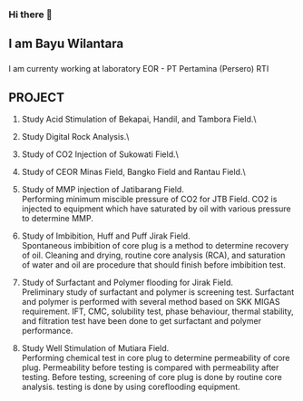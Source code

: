 ### Hi there 👋

## I am Bayu Wilantara

###
I am currenty working at laboratory EOR - PT Pertamina (Persero) RTI

## PROJECT

1. Study Acid Stimulation of Bekapai, Handil, and Tambora Field.\
2. Study Digital Rock Analysis.\
3. Study of CO2 Injection of Sukowati Field.\
4. Study of CEOR Minas Field, Bangko Field and Rantau Field.\
    
5. Study of MMP injection of Jatibarang Field.\
    Performing minimum miscible pressure of CO2 for JTB Field. CO2 is injected to equipment which have saturated by oil with various pressure to determine MMP.
6. Study of Imbibition, Huff and Puff Jirak Field.\
    Spontaneous imbibition of core plug is a method to determine recovery of oil. Cleaning and drying, routine core analysis (RCA), and saturation of water and oil are procedure that should finish before imbibition test. 
7. Study of Surfactant and Polymer flooding for Jirak Field.\
    Preliminary study of surfactant and polymer is screening test. Surfactant and polymer is performed with several method based on SKK MIGAS requirement. IFT, CMC, solubility test, phase behaviour, thermal stability, and filtration test have been done to get surfactant and polymer performance.
8. Study Well Stimulation of Mutiara Field.\
    Performing chemical test in core plug to determine permeability of core plug. Permeability before testing is compared with permeability after testing. Before testing, screening of core plug is done by routine core analysis. testing is done by using coreflooding equipment.
